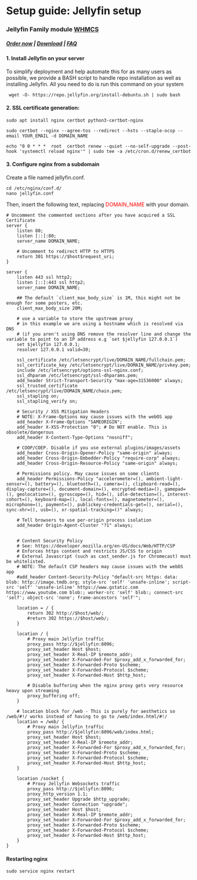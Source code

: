 # Setup guide: Jellyfin setup

### Jellyfin Family module **[WHMCS](https://puqcloud.com/link.php?id=77)** 

#####  [Order now](https://puqcloud.com/whmcs-module-jellyfin-family.php) | [Download](https://download.puqcloud.com/WHMCS/servers/PUQ_WHMCS-Jellyfin-Family/) | [FAQ](https://faq.puqcloud.com/)

#### 1. Install Jellyfin on your server

To simplify deployment and help automate this for as many users as possible, we provide a BASH script to handle repo installation as well as installing Jellyfin. All you need to do is run this command on your system

```
 wget -O- https://repo.jellyfin.org/install-debuntu.sh | sudo bash
```

#### 2. SSL certificate generation:

```
sudo apt install nginx certbot python3-certbot-nginx
```

```
sudo certbot --nginx --agree-tos --redirect --hsts --staple-ocsp --email YOUR_EMAIL -d DOMAIN_NAME
```

```
echo "0 0 * * *  root  certbot renew --quiet --no-self-upgrade --post-hook 'systemctl reload nginx'" | sudo tee -a /etc/cron.d/renew_certbot
```

#### 3. Configure nginx from a subdomain

Create a file named jellyfin.conf.

```
cd /etc/nginx/conf.d/
nano jellyfin.conf
```

Then, insert the following text, replacing <span style="color: #ff0000;">DOMAIN\_NAME</span> with your domain.

```Nginx
# Uncomment the commented sections after you have acquired a SSL Certificate
server {
	listen 80;
	listen [::]:80;
	server_name DOMAIN_NAME;

	# Uncomment to redirect HTTP to HTTPS
	return 301 https://$host$request_uri;
}

server {
	listen 443 ssl http2;
	listen [::]:443 ssl http2;
	server_name DOMAIN_NAME;

	## The default `client_max_body_size` is 1M, this might not be enough for some posters, etc.
	client_max_body_size 20M;

	# use a variable to store the upstream proxy
	# in this example we are using a hostname which is resolved via DNS
	# (if you aren't using DNS remove the resolver line and change the variable to point to an IP address e.g `set $jellyfin 127.0.0.1`)
	set $jellyfin 127.0.0.1;
	resolver 127.0.0.1 valid=30;

	ssl_certificate /etc/letsencrypt/live/DOMAIN_NAME/fullchain.pem;
	ssl_certificate_key /etc/letsencrypt/live/DOMAIN_NAME/privkey.pem;
	include /etc/letsencrypt/options-ssl-nginx.conf;
	ssl_dhparam /etc/letsencrypt/ssl-dhparams.pem;
	add_header Strict-Transport-Security "max-age=31536000" always;
	ssl_trusted_certificate /etc/letsencrypt/live/DOMAIN_NAME/chain.pem;
	ssl_stapling on;
	ssl_stapling_verify on;

	# Security / XSS Mitigation Headers
	# NOTE: X-Frame-Options may cause issues with the webOS app
	add_header X-Frame-Options "SAMEORIGIN";
	add_header X-XSS-Protection "0"; # Do NOT enable. This is obsolete/dangerous
	add_header X-Content-Type-Options "nosniff";

	# COOP/COEP. Disable if you use external plugins/images/assets
	add_header Cross-Origin-Opener-Policy "same-origin" always;
	add_header Cross-Origin-Embedder-Policy "require-corp" always;
	add_header Cross-Origin-Resource-Policy "same-origin" always;

	# Permissions policy. May cause issues on some clients
	add_header Permissions-Policy "accelerometer=(), ambient-light-sensor=(), battery=(), bluetooth=(), camera=(), clipboard-read=(), display-capture=(), document-domain=(), encrypted-media=(), gamepad=(), geolocation=(), gyroscope=(), hid=(), idle-detection=(), interest-cohort=(), keyboard-map=(), local-fonts=(), magnetometer=(), microphone=(), payment=(), publickey-credentials-get=(), serial=(), sync-xhr=(), usb=(), xr-spatial-tracking=()" always;

	# Tell browsers to use per-origin process isolation
	add_header Origin-Agent-Cluster "?1" always;


	# Content Security Policy
	# See: https://developer.mozilla.org/en-US/docs/Web/HTTP/CSP
	# Enforces https content and restricts JS/CSS to origin
	# External Javascript (such as cast_sender.js for Chromecast) must be whitelisted.
	# NOTE: The default CSP headers may cause issues with the webOS app
	#add_header Content-Security-Policy "default-src https: data: blob: http://image.tmdb.org; style-src 'self' 'unsafe-inline'; script-src 'self' 'unsafe-inline' https://www.gstatic.com https://www.youtube.com blob:; worker-src 'self' blob:; connect-src 'self'; object-src 'none'; frame-ancestors 'self'";

	location = / {
		return 302 http://$host/web/;
		#return 302 https://$host/web/;
	}

	location / {
		# Proxy main Jellyfin traffic
		proxy_pass http://$jellyfin:8096;
		proxy_set_header Host $host;
		proxy_set_header X-Real-IP $remote_addr;
		proxy_set_header X-Forwarded-For $proxy_add_x_forwarded_for;
		proxy_set_header X-Forwarded-Proto $scheme;
		proxy_set_header X-Forwarded-Protocol $scheme;
		proxy_set_header X-Forwarded-Host $http_host;

		# Disable buffering when the nginx proxy gets very resource heavy upon streaming
		proxy_buffering off;
	}

	# location block for /web - This is purely for aesthetics so /web/#!/ works instead of having to go to /web/index.html/#!/
	location = /web/ {
		# Proxy main Jellyfin traffic
		proxy_pass http://$jellyfin:8096/web/index.html;
		proxy_set_header Host $host;
		proxy_set_header X-Real-IP $remote_addr;
		proxy_set_header X-Forwarded-For $proxy_add_x_forwarded_for;
		proxy_set_header X-Forwarded-Proto $scheme;
		proxy_set_header X-Forwarded-Protocol $scheme;
		proxy_set_header X-Forwarded-Host $http_host;
	}

	location /socket {
		# Proxy Jellyfin Websockets traffic
		proxy_pass http://$jellyfin:8096;
		proxy_http_version 1.1;
		proxy_set_header Upgrade $http_upgrade;
		proxy_set_header Connection "upgrade";
		proxy_set_header Host $host;
		proxy_set_header X-Real-IP $remote_addr;
		proxy_set_header X-Forwarded-For $proxy_add_x_forwarded_for;
		proxy_set_header X-Forwarded-Proto $scheme;
		proxy_set_header X-Forwarded-Protocol $scheme;
		proxy_set_header X-Forwarded-Host $http_host;
	}
}
```

#### Restarting nginx

```
sudo service nginx restart
```